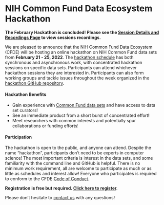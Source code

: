 # NIH Common Fund Data Ecosystem Hackathon 

**The February Hackathon is concluded! Please see the [Session Details and Recordings Page](https://nih-cfde.github.io/2022-feb-hackathon/about/) to view sessions recordings.**

We are pleased to announce that the NIH Common Fund Data Ecosystem (CFDE) will be hosting an online hackathon on NIH Common Fund data sets from **February 21 - 25, 2022**. The [hackathon schedule](https://nih-cfde.github.io/2022-feb-hackathon/schedule/) has both synchronous and asynchronous work, with concentrated hackathon sessions on specific data sets. Participants can attend whichever hackathon sessions they are interested in. Participants can also form working groups and tackle issues throughout the week organized in the [hackathon GitHub repository](https://github.com/nih-cfde/2022-feb-hackathon). 

#### Hackathon Benefits

- Gain experience with [Common Fund data sets](https://nih-cfde.github.io/2022-feb-hackathon/about/) and have access to data set curators!
- See an immediate product from a short burst of concentrated effort!
- Meet researchers with common interests and potentially spur collaborations or funding efforts!

#### Participation

The hackathon is open to the public, and anyone can attend. Despite the name “hackathon”, participants don’t need to be experts in computer science! The most important criteria is interest in the data sets, and some familiarity with the command line and GitHub is helpful. There is no minimum work requirement, all are welcome to participate as much or as little as schedules and interest allow! Everyone who participates is required to conform to the CFDE [Code of Conduct](https://nih-cfde.github.io/2022-feb-hackathon/CODEOFCONDUCT/). 

**Registration is free but required. [Click here to register](https://www.nih-cfde.org/events/hackathon/).**

Please don’t hesitate to [contact us](mailto:training@cfde.atlassian.net) with any questions!
